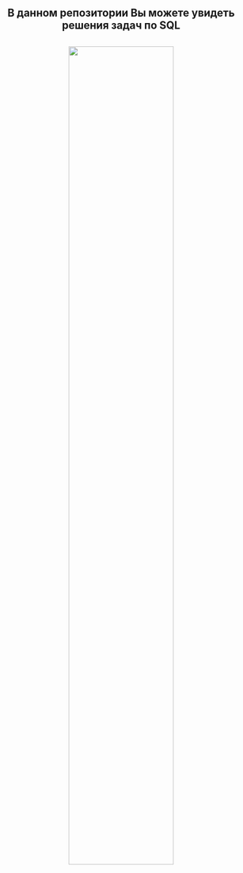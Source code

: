 
<div align="center" > <H2>
 В данном репозитории Вы можете увидеть решения задач по SQL
</div><H2>




<div style="text-align: center;"><img src="https://i.pinimg.com/originals/07/c3/b0/07c3b0e6ea63ce6546a031270476763f.jpg" width="65%"></div>


